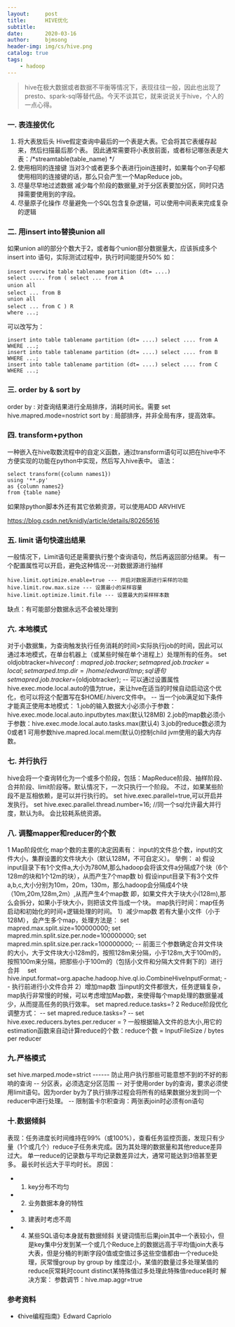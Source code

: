 ```yaml
---
layout:     post
title:      HIVE优化
subtitle:   
date:       2020-03-16
author:     bjmsong
header-img: img/cs/hive.png
catalog: true
tags:
    - hadoop
---
```


> hive在极大数据或者数据不平衡等情况下，表现往往一般，因此也出现了presto、spark-sql等替代品。今天不谈其它，就来说说关于hive，个人的一点心得。

### 一. 表连接优化 

1. 将大表放后头
Hive假定查询中最后的一个表是大表。它会将其它表缓存起来，然后扫描最后那个表。
因此通常需要将小表放前面，或者标记哪张表是大表：/*streamtable(table_name) */
2. 使用相同的连接键
当对3个或者更多个表进行join连接时，如果每个on子句都使用相同的连接键的话，那么只会产生一个MapReduce job。
3. 尽量尽早地过滤数据
减少每个阶段的数据量,对于分区表要加分区，同时只选择需要使用到的字段。
4. 尽量原子化操作
尽量避免一个SQL包含复杂逻辑，可以使用中间表来完成复杂的逻辑



### 二. 用insert into替换union all

如果union all的部分个数大于2，或者每个union部分数据量大，应该拆成多个insert into 语句，实际测试过程中，执行时间能提升50%
如：

```
insert overwite table tablename partition (dt= ....) 　
select ..... from ( select ... from A 
union all 　
select ... from B 　
union all 
select ... from C ) R 　
where ...;
```

可以改写为：

```
insert into table tablename partition (dt= ....) select .... from A WHERE ...; 
insert into table tablename partition (dt= ....) select .... from B WHERE ...; 
insert into table tablename partition (dt= ....) select .... from C WHERE ...;
```



### 三. order by & sort by 

order by : 对查询结果进行全局排序，消耗时间长。需要 set hive.mapred.mode=nostrict
sort by : 局部排序，并非全局有序，提高效率。



### 四. transform+python

一种嵌入在hive取数流程中的自定义函数，通过transform语句可以把在hive中不方便实现的功能在python中实现，然后写入hive表中。
语法：

```
select transform({column names1})
using '**.py'
as {column names2}
from {table name}
```

如果除python脚本外还有其它依赖资源，可以使用ADD ARVHIVE

https://blog.csdn.net/knidly/article/details/80265616

### 五. limit 语句快速出结果

一般情况下，Limit语句还是需要执行整个查询语句，然后再返回部分结果。
有一个配置属性可以开启，避免这种情况---对数据源进行抽样

```
hive.limit.optimize.enable=true --- 开启对数据源进行采样的功能
hive.limit.row.max.size --- 设置最小的采样容量
hive.limit.optimize.limit.file --- 设置最大的采样样本数
```

缺点：有可能部分数据永远不会被处理到



### 六. 本地模式

对于小数据集，为查询触发执行任务消耗的时间>实际执行job的时间，因此可以通过本地模式，在单台机器上（或某些时候在单个进程上）处理所有的任务。
set oldjobtracker=${hiveconf:mapred.job.tracker}; 
set mapred.job.tracker=local; 　
set marped.tmp.dir=/home/edward/tmp; sql 语句 　set mapred.job.tracker=${oldjobtracker};
-- 可以通过设置属性hive.exec.mode.local.auto的值为true，来让hve在适当的时候自动启动这个优化，也可以将这个配置写在$HOME/.hiverc文件中。
-- 当一个job满足如下条件才能真正使用本地模式：
1.job的输入数据大小必须小于参数：hive.exec.mode.local.auto.inputbytes.max(默认128MB)
2.job的map数必须小于参数：hive.exec.mode.local.auto.tasks.max(默认4)
3.job的reduce数必须为0或者1
可用参数hive.mapred.local.mem(默认0)控制child jvm使用的最大内存数。



### 七. 并行执行

hive会将一个查询转化为一个或多个阶段，包括：MapReduce阶段、抽样阶段、合并阶段、limit阶段等。默认情况下，一次只执行一个阶段。 不过，如果某些阶段不是互相依赖，是可以并行执行的。
set hive.exec.parallel=true,可以开启并发执行。
set hive.exec.parallel.thread.number=16; //同一个sql允许最大并行度，默认为8。
会比较耗系统资源。



### 八. 调整mapper和reducer的个数

1 Map阶段优化
map个数的主要的决定因素有： input的文件总个数，input的文件大小，集群设置的文件块大小（默认128M，不可自定义）。
举例：
a) 假设input目录下有1个文件a,大小为780M,那么hadoop会将该文件a分隔成7个块（6个128m的块和1个12m的块），从而产生7个map数
b) 假设input目录下有3个文件a,b,c,大小分别为10m，20m，130m，那么hadoop会分隔成4个块（10m,20m,128m,2m）,从而产生4个map数
即，如果文件大于块大小(128m),那么会拆分，如果小于块大小，则把该文件当成一个块。
map执行时间：map任务启动和初始化的时间+逻辑处理的时间。
1）减少map数
若有大量小文件（小于128M），会产生多个map，处理方法是：
set mapred.max.split.size=100000000; set mapred.min.split.size.per.node=100000000; set mapred.min.split.size.per.rack=100000000; 
-- 前面三个参数确定合并文件块的大小，大于文件块大小128m的，按照128m来分隔，小于128m,大于100m的，按照100m来分隔，把那些小于100m的（包括小文件和分隔大文件剩下的）进行合并
　set hive.input.format=org.apache.hadoop.hive.ql.io.CombineHiveInputFormat; -- 执行前进行小文件合并 2）增加map数
当input的文件都很大，任务逻辑复杂，map执行非常慢的时候，可以考虑增加Map数，来使得每个map处理的数据量减少，从而提高任务的执行效率。
set mapred.reduce.tasks=?
2 Reduce阶段优化
调整方式：
-- set mapred.reduce.tasks=?
-- set hive.exec.reducers.bytes.per.reducer = ?
一般根据输入文件的总大小,用它的estimation函数来自动计算reduce的个数：reduce个数 = InputFileSize / bytes per reducer



### 九.严格模式

set hive.marped.mode=strict ------ 防止用户执行那些可能意想不到的不好的影响的查询
-- 分区表，必须选定分区范围
-- 对于使用order by的查询，要求必须使用limit语句。因为order by为了执行排序过程会将所有的结果数据分发到同一个reducer中进行处理。
-- 限制笛卡尔积查询：两张表join时必须有on语句



### 十.数据倾斜

表现：任务进度长时间维持在99%（或100%），查看任务监控页面，发现只有少量（1个或几个）reduce子任务未完成。因为其处理的数据量和其他reduce差异过大。
单一reduce的记录数与平均记录数差异过大，通常可能达到3倍甚至更多。 最长时长远大于平均时长。
原因：
- 1) key分布不均匀
- 2) 业务数据本身的特性
- 3) 建表时考虑不周
- 4) 某些SQL语句本身就有数据倾斜
关键词情形后果join其中一个表较小，但是key集中分发到某一个或几个Reduce上的数据远高于平均值join大表与大表，但是分桶的判断字段0值或空值过多这些空值都由一个reduce处理，灰常慢group by group by 维度过小，某值的数量过多处理某值的reduce灰常耗时count distinct某特殊值过多处理此特殊值reduce耗时
解决方案：
参数调节：hive.map.aggr=true



### 参考资料

- 《hive编程指南》Edward Capriolo


